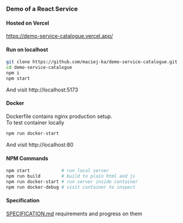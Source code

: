 ### Demo of a React Service
#### Hosted on Vercel
https://demo-service-catalogue.vercel.app/

#### Run on localhost
```bash
git clone https://github.com/maciej-ka/demo-service-catalogue.git
cd demo-service-catalogue
npm i
npm start
```
And visit http://localhost:5173

#### Docker
Dockerfile contains nginx production setup.  
To test container locally
```bash
npm run docker-start
```
And visit http://localhost:80

#### NPM Commands
```bash
npm start            # run local server
npm run build        # build to plain html and js
npm run docker-start # run server inside container
npm run docker-debug # visit container to inspect
```

#### Specification
[SPECIFICATION.md](./SPECIFICATION.md) requirements and progress on them 
